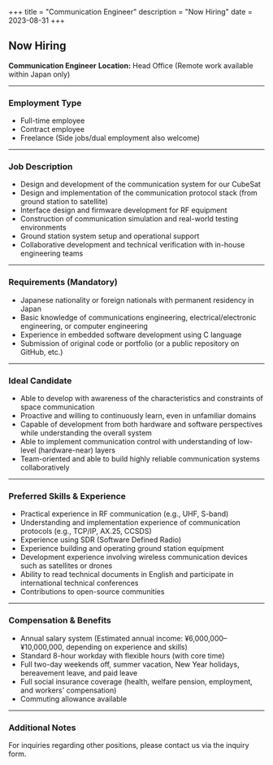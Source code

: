 +++
title = "Communication Engineer"
description = "Now Hiring"
date = 2023-08-31
+++

## Now Hiring
**Communication Engineer**
**Location:** Head Office (Remote work available within Japan only)

---

### Employment Type
- Full-time employee
- Contract employee
- Freelance (Side jobs/dual employment also welcome)

---

### Job Description
- Design and development of the communication system for our CubeSat
- Design and implementation of the communication protocol stack (from ground station to satellite)
- Interface design and firmware development for RF equipment
- Construction of communication simulation and real-world testing environments
- Ground station system setup and operational support
- Collaborative development and technical verification with in-house engineering teams

---

### Requirements (Mandatory)
- Japanese nationality or foreign nationals with permanent residency in Japan
- Basic knowledge of communications engineering, electrical/electronic engineering, or computer engineering
- Experience in embedded software development using C language
- Submission of original code or portfolio (or a public repository on GitHub, etc.)

---

### Ideal Candidate
- Able to develop with awareness of the characteristics and constraints of space communication
- Proactive and willing to continuously learn, even in unfamiliar domains
- Capable of development from both hardware and software perspectives while understanding the overall system
- Able to implement communication control with understanding of low-level (hardware-near) layers
- Team-oriented and able to build highly reliable communication systems collaboratively

---

### Preferred Skills & Experience
- Practical experience in RF communication (e.g., UHF, S-band)
- Understanding and implementation experience of communication protocols (e.g., TCP/IP, AX.25, CCSDS)
- Experience using SDR (Software Defined Radio)
- Experience building and operating ground station equipment
- Development experience involving wireless communication devices such as satellites or drones
- Ability to read technical documents in English and participate in international technical conferences
- Contributions to open-source communities

---

### Compensation & Benefits
- Annual salary system (Estimated annual income: ¥6,000,000–¥10,000,000, depending on experience and skills)
- Standard 8-hour workday with flexible hours (with core time)
- Full two-day weekends off, summer vacation, New Year holidays, bereavement leave, and paid leave
- Full social insurance coverage (health, welfare pension, employment, and workers' compensation)
- Commuting allowance available

---

### Additional Notes
For inquiries regarding other positions, please contact us via the inquiry form.
